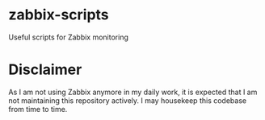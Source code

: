 # zabbix-scripts
Useful scripts for Zabbix monitoring

# Disclaimer
As I am not using Zabbix anymore in my daily work, it is expected that I am not maintaining this repository actively. I may housekeep this codebase from time to time.
